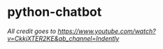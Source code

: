 # python-chatbot

*All credit goes to https://www.youtube.com/watch?v=CkkjXTER2KE&ab_channel=Indently*



